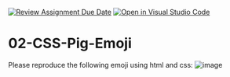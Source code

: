 [![Review Assignment Due Date](https://classroom.github.com/assets/deadline-readme-button-24ddc0f5d75046c5622901739e7c5dd533143b0c8e959d652212380cedb1ea36.svg)](https://classroom.github.com/a/nYNzpBpk)
[![Open in Visual Studio Code](https://classroom.github.com/assets/open-in-vscode-718a45dd9cf7e7f842a935f5ebbe5719a5e09af4491e668f4dbf3b35d5cca122.svg)](https://classroom.github.com/online_ide?assignment_repo_id=11853894&assignment_repo_type=AssignmentRepo)
# 02-CSS-Pig-Emoji

Please reproduce the following emoji using html and css:
![image](https://github.com/FrontEndACG/02-CSS-Pig-Emoji/assets/61597725/1f110499-f63b-48c4-84eb-8bf0cf96eae5)
